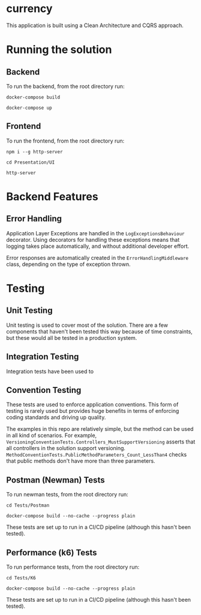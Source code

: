 # currency

This application is built using a Clean Architecture and CQRS approach.

# Running the solution

## Backend

To run the backend, from the root directory run:

`docker-compose build`

`docker-compose up`

## Frontend

To run the frontend, from the root directory run:

`npm i --g http-server`

`cd Presentation/UI`

`http-server`

# Backend Features

## Error Handling

Application Layer Exceptions are handled in the `LogExceptionsBehaviour` decorator.
Using decorators for handling these exceptions means that logging takes place automatically,
and without additional developer effort.

Error responses are automatically created in the `ErrorHandlingMiddleware` class, depending on
the type of exception thrown.


# Testing

## Unit Testing

Unit testing is used to cover most of the solution. There are a few components that
haven't been tested this way because of time constraints, but these would all be tested
in a production system.

## Integration Testing

Integration tests have been used to 

## Convention Testing

These tests are used to enforce application conventions. 
This form of testing is rarely used but provides huge benefits in
terms of enforcing coding standards and driving up quality.

The examples in this repo are relatively simple, but the method can be used
in all kind of scenarios. For example, `VersioningConventionTests.Controllers_MustSupportVersioning`
asserts that all controllers in the solution support versioning.
`MethodConventionTests.PublicMethodParameters_Count_LessThan4`
checks that public methods don't have more than three parameters.

## Postman (Newman) Tests

To run newman tests, from the root directory run:

```cd Tests/Postman```

```docker-compose build --no-cache --progress plain```

These tests are set up to run in a CI/CD pipeline (although this hasn't been tested).

## Performance (k6) Tests

To run performance tests, from the root directory run:

```cd Tests/K6```

```docker-compose build --no-cache --progress plain```

These tests are set up to run in a CI/CD pipeline (although this hasn't been tested).
